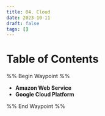 ```yaml
---
title: 04. Cloud
date: 2023-10-11
draft: false
tags: []
---
```

# Table of Contents
%% Begin Waypoint %%
- **Amazon Web Service**
- **Google Cloud Platform**

%% End Waypoint %%

